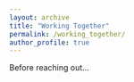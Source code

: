 ```yaml
---
layout: archive
title: "Working Together"
permalink: /working_together/
author_profile: true
---
```


Before reaching out...
